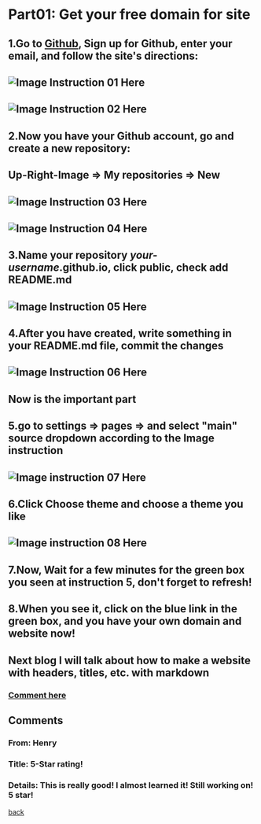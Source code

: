 ﻿# Part01: Get your free domain for site
## 1.Go to [Github](https://github.com), Sign up for Github, enter your email, and follow the site's directions:
## ![Image Instruction 01 Here](https://qqiumax.github.io/blog/get-your-github-domain/signup01.png)
## ![Image Instruction 02 Here](https://qqiumax.github.io/blog/get-your-github-domain/signup02.png)
## 2.Now you have your Github account, go and create a new repository:
## Up-Right-Image => My repositories => New
## ![Image Instruction 03 Here](https://qqiumax.github.io/blog/get-your-github-domain/create-repo01.png)
## ![Image Instruction 04 Here](https://qqiumax.github.io/blog/get-your-github-domain/create-repo02.png)
## 3.Name your repository *your-username*.github.io, click public, check add README.md
## ![Image Instruction 05 Here](https://qqiumax.github.io/blog/get-your-github-domain/name-repo.png)
## 4.After you have created, write something in your README.md file, commit the changes
## ![Image Instruction 06 Here](https://qqiumax.github.io/blog/get-your-github-domain/write-sth.png)
## **Now is the important part**
## **5.go to settings => pages => and select "main" source dropdown according to the Image instruction**
## ![Image instruction 07 Here](https://qqiumax.github.io/blog/get-your-github-domain/page-it01.png)
## **6.Click Choose theme and choose a theme you like**
## ![Image instruction 08 Here](https://qqiumax.github.io/blog/get-your-github-domain/page-it02.png)
## 7.Now, Wait for a few minutes for the green box you seen at instruction 5, don't forget to refresh!
## 8.When you see it, click on the blue link in the green box, and you have your own domain and website now!

## Next blog I will talk about how to make a website with headers, titles, etc. with markdown
### **[Comment here](https://qqiumax.github.io/comment/)**
## Comments
### From: Henry 
### Title: 5-Star rating!
### Details: This is really good! I almost learned it! Still working on! 5 star!
[back](https://qqiumax.github.io/blog/)

